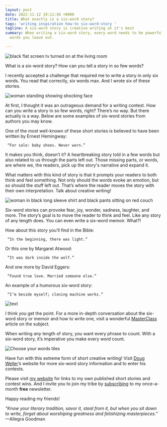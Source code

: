 ```yaml
---
layout: post
date: 2022-11-12 19:11:56 +0000
title: What exactly is a six-word story?
tags: 'writing inspiration how-to six-word-story '
tagline: A six-word story is creative writing at it's best
summary: When writing a six-word story, every word needs to be powerful, even the
  words you leave out.

---
```

![black flat screen tv turned on at the living room](https://images.unsplash.com/photo-1617575521317-d2974f3b56d2?ixlib=rb-4.0.3&ixid=MnwxMjA3fDB8MHxzZWFyY2h8MXx8c3RvcnklMjB0ZWxsaW5nfGVufDB8fDB8fA%3D%3D&w=1000&q=80)

What is a six-word story? How can you tell a story in so few words?

I recently accepted a challenge that required me to write a story in only six words. You read that correctly, six words max. And I wrote six of these stories.

![woman standing showing shocking face](https://images.unsplash.com/photo-1543291436-d2508229d0ca?ixlib=rb-4.0.3&ixid=MnwxMjA3fDB8MHxzZWFyY2h8MTJ8fHN1cnByaXNlfGVufDB8fDB8fA%3D%3D&w=1000&q=80)

At first, I thought it was an outrageous demand for a writing contest. How can you write a story in so few words, right? There’s no way. But there actually is a way. Below are some examples of six-word stories from authors you may know.

One of the most well-known of these short stories is believed to have been written by Ernest Hemingway:

     “For sale: baby shoes. Never worn.”

It makes you think, doesn’t it? A heartbreaking story told in a few words but also related to us through the parts left out. Those missing parts, or words, are where we, the readers, pick up the story's narrative and expand it.

What matters with this kind of story is that it prompts your readers to both think and feel something. Not only should the words evoke an emotion, but so should the stuff left out. That’s where the reader moves the story with their own interpretation. Talk about creative writing!

![woman in black long sleeve shirt and black pants sitting on red couch](https://images.unsplash.com/photo-1616696695535-98369e260e7a?ixlib=rb-4.0.3&ixid=MnwxMjA3fDB8MHxzZWFyY2h8NHx8ZmVlbGluZ3N8ZW58MHx8MHx8&w=1000&q=80)

Six-word stories can provoke fear, joy, wonder, sadness, laughter, and more. The story’s goal is to move the reader to think and feel. Like any story of any length does. You can even write a six-word memoir. What?!

How about this story you’ll find in the Bible:

     “In the beginning, there was light.”

Or this one by Margaret Atwood:

     “It was dark inside the wolf.”

And one more by David Eggers:

     “Found true love. Married someone else.”

An example of a humorous six-word story:

     “I’m beside myself; cloning machine works.”

![text](https://images.unsplash.com/photo-1589829068065-20154e8f9642?ixlib=rb-4.0.3&ixid=MnwxMjA3fDB8MHxzZWFyY2h8OHx8aG93fGVufDB8fDB8fA%3D%3D&w=1000&q=80)

I think you get the point. For a more in-depth conversation about the six-word story or memoir and how to write one, visit a wonderful [MasterClass](https://www.masterclass.com/articles/how-to-write-an-unforgettable-six-word-story "MasterClass") article on the subject.

When writing _any_ length of story, you want every phrase to count. With a six-word story, it’s imperative you make every _word_ count.

![Choose your words tiles](https://images.unsplash.com/photo-1555431189-0fabf2667795?ixlib=rb-4.0.3&ixid=MnwxMjA3fDB8MHxzZWFyY2h8Mnx8d29yZHN8ZW58MHx8MHx8&w=1000&q=80)

Have fun with this extreme form of short creative writing! Visit [Doug Weller](https://www.dougweller.net/example-of-a-six-word-story/ "Doug Weller")’s website for more six-word story information and to enter his contests.

Please visit [my website](https://www.lindajuliano.com/ "my website") for links to my own published short stories and contest wins. And I invite you to join my tribe by [subscribing](https://www.lindajuliano.com/subscribe "subscribing") to my once-a-month **free** newsletter.

Happy reading my friends!

_“Know your literary tradition, savor it, steal from it, but when you sit down to write, forget about worshiping greatness and fetishizing masterpieces.”_ —Allegra Goodman